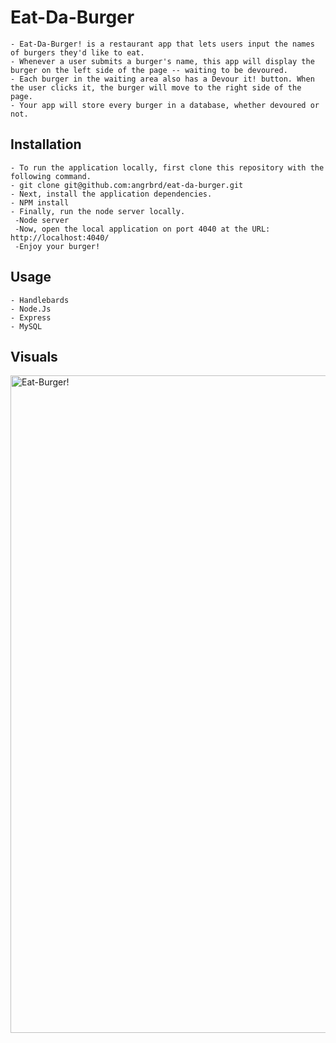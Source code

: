 # Eat-Da-Burger
```
- Eat-Da-Burger! is a restaurant app that lets users input the names of burgers they'd like to eat. 
- Whenever a user submits a burger's name, this app will display the burger on the left side of the page -- waiting to be devoured.
- Each burger in the waiting area also has a Devour it! button. When the user clicks it, the burger will move to the right side of the page.
- Your app will store every burger in a database, whether devoured or not.
```
## Installation
```
- To run the application locally, first clone this repository with the following command.
- git clone git@github.com:angrbrd/eat-da-burger.git
- Next, install the application dependencies.
- NPM install
- Finally, run the node server locally.
 -Node server
 -Now, open the local application on port 4040 at the URL: http://localhost:4040/
 -Enjoy your burger!
```

## Usage

```
- Handlebards
- Node.Js
- Express
- MySQL

```
## Visuals

<img width="1052" alt="Eat-Burger!" src="https://user-images.githubusercontent.com/67169488/94999032-feddd800-057b-11eb-95dd-31159d144527.png">
